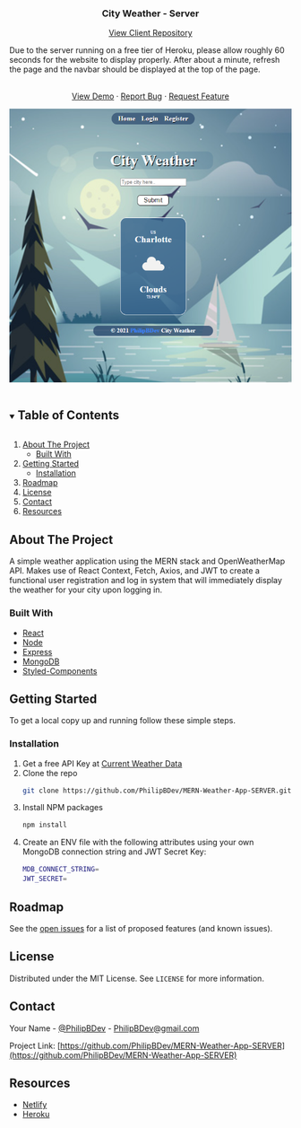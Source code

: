   <h3 align="center">City Weather - Server</h3>
    <p align="center">
<a href="https://github.com/PhilipBDev/MERN-Weather-App-CLIENT">View Client Repository</a>
</p>

<p>
Due to the server running on a free tier of Heroku, please allow roughly 60 seconds for the website to display properly. After about a minute, refresh the page and the navbar should be displayed at the top of the page.
</p>

  <p align="center">
    <br />
    <a href="https://www.myweather.city">View Demo</a>
    ·
    <a href="https://github.com/PhilipBDev/MERN-Weather-App-SERVER/issues">Report Bug</a>
    ·
    <a href="https://github.com/PhilipBDev/MERN-Weather-App-SERVER/issues">Request Feature</a>
    </p>

<p align="center">
  <a href="https://www.myweather.city">
    <img src="images/preview.png">
  </a>
</p>

<!-- TABLE OF CONTENTS -->
<details open="open">
  <summary><h2 style="display: inline-block">Table of Contents</h2></summary>
  <ol>
    <li>
      <a href="#about-the-project">About The Project</a>
      <ul>
        <li><a href="#built-with">Built With</a></li>
      </ul>
    </li>
    <li>
      <a href="#getting-started">Getting Started</a>
      <ul>
        <li><a href="#installation">Installation</a></li>
      </ul>
    </li>
    <li><a href="#roadmap">Roadmap</a></li>
    <li><a href="#license">License</a></li>
    <li><a href="#contact">Contact</a></li>
    <li><a href="#resources">Resources</a></li>
  </ol>
</details>

<!-- ABOUT THE PROJECT -->

## About The Project

A simple weather application using the MERN stack and OpenWeatherMap API. Makes use of React Context, Fetch, Axios, and JWT to create a functional user registration and log in system that will immediately display the weather for your city upon logging in.

### Built With

- [React](https://reactjs.org/)
- [Node](https://nodejs.org/en/)
- [Express](https://expressjs.com/)
- [MongoDB](https://www.mongodb.com/)
- [Styled-Components](https://styled-components.com/)

<!-- GETTING STARTED -->

## Getting Started

To get a local copy up and running follow these simple steps.

### Installation

1. Get a free API Key at [Current Weather Data](https://openweathermap.org/api)
2. Clone the repo
   ```sh
   git clone https://github.com/PhilipBDev/MERN-Weather-App-SERVER.git
   ```
3. Install NPM packages
   ```sh
   npm install
   ```
4. Create an ENV file with the following attributes using your own MongoDB connection string and JWT Secret Key:
   ```sh
   MDB_CONNECT_STRING=
   JWT_SECRET=
   ```

<!-- ROADMAP -->

## Roadmap

See the [open issues](https://github.com/PhilipBDev/MERN-Weather-App-SERVER/issues) for a list of proposed features (and known issues).

<!-- LICENSE -->

## License

Distributed under the MIT License. See `LICENSE` for more information.

<!-- CONTACT -->

## Contact

Your Name - [@PhilipBDev](https://twitter.com/PhilipBDev) - PhilipBDev@gmail.com

Project Link: [https://github.com/PhilipBDev/MERN-Weather-App-SERVER](https://github.com/PhilipBDev/MERN-Weather-App-SERVER)

<!-- RESOURCES -->

## Resources

- [Netlify](https://www.netlify.com/)
- [Heroku](https://www.heroku.com/)
